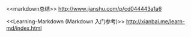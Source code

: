 

<<markdown总结>>
http://www.jianshu.com/p/cd044443a1a6

<<Learning-Markdown (Markdown 入门参考)>>
http://xianbai.me/learn-md/index.html
